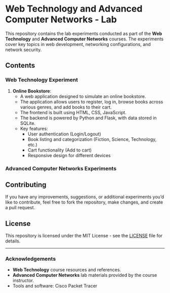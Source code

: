 # Web Technology and Advanced Computer Networks - Lab 

This repository contains the lab experiments conducted as part of the **Web Technology** and **Advanced Computer Networks** courses. The experiments cover key topics in web development, networking configurations, and network security.

## Contents

### Web Technology Experiment

1. **Online Bookstore**:
    - A web application designed to simulate an online bookstore.
    - The application allows users to register, log in, browse books across various genres, and add books to their cart.
    - The frontend is built using HTML, CSS, JavaScript.
    - The backend is powered by Python and Flask, with data stored in SQLite.
    - Key features:
      - User authentication (Login/Logout)
      - Book listing and categorization (Fiction, Science, Technology, etc.)
      - Cart functionality (Add to cart)
      - Responsive design for different devices

### Advanced Computer Networks Experiments

## Contributing

If you have any improvements, suggestions, or additional experiments you’d like to contribute, feel free to fork the repository, make changes, and create a pull request.

## License

This repository is licensed under the MIT License - see the [LICENSE](LICENSE) file for details.

---

### Acknowledgements

- **Web Technology** course resources and references.
- **Advanced Computer Networks** lab materials provided by the course instructor.
- Tools and software: Cisco Packet Tracer

